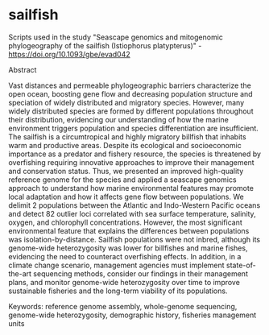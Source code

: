 # sailfish
Scripts used in the study "Seascape genomics and mitogenomic phylogeography of the sailfish (Istiophorus platypterus)" - https://doi.org/10.1093/gbe/evad042

Abstract

Vast distances and permeable phylogeographic barriers characterize the open ocean, boosting gene flow and decreasing population structure and speciation of widely distributed and migratory species. However, many widely distributed species are formed by different populations throughout their distribution, evidencing our understanding of how the marine environment triggers population and species differentiation are insufficient. The sailfish is a circumtropical and highly migratory billfish that inhabits warm and productive areas. Despite its ecological and socioeconomic importance as a predator and fishery resource, the species is threatened by overfishing requiring innovative approaches to improve their management and conservation status. Thus, we presented an improved high-quality reference genome for the species and applied a seascape genomics approach to understand how marine environmental features may promote local adaptation and how it affects gene flow between populations. We delimit 2 populations between the Atlantic and Indo-Western Pacific oceans and detect 82 outlier loci correlated with sea surface temperature, salinity, oxygen, and chlorophyll concentrations. However, the most significant environmental feature that explains the differences between populations was isolation-by-distance. Sailfish populations were not inbred, although its genome-wide heterozygosity was lower for billfishes and marine fishes, evidencing the need to counteract overfishing effects. In addition, in a climate change scenario, management agencies must implement state-of-the-art sequencing methods, consider our findings in their management plans, and monitor genome-wide heterozygosity over time to improve sustainable fisheries and the long-term viability of its populations.

Keywords: reference genome assembly, whole-genome sequencing, genome-wide heterozygosity, demographic history, fisheries management units
